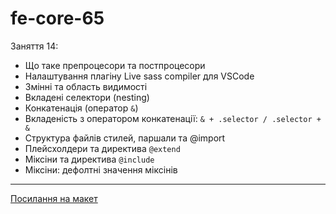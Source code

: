 # fe-core-65

Заняття 14:

- Що таке препроцесори та постпроцесори
- Налаштування плагіну Live sass compiler для VSCode
- Змінні та область видимості
- Вкладені селектори (nesting)
- Конкатенація (оператор `&`)
- Вкладеність з оператором конкатенації: `& + .selector / .selector + &`
- Структура файлів стилей, паршали та @import
- Плейсхолдери та директива `@extend`
- Міксіни та директива `@include`
- Міксіни: дефолтні значення міксінів

---

[Посилання на макет](<https://www.figma.com/file/gTrdKERu067LHmnhwvBqyl/Barbershop-(EN)?node-id=0%3A1>)
